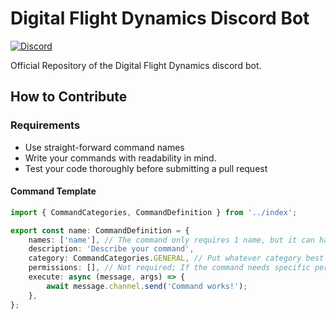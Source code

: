 # Digital Flight Dynamics Discord Bot

[![Discord](https://img.shields.io/discord/808790838163406848.svg?label=&logo=discord&logoColor=ffffff&color=7289DA&labelColor=7289DA)](https://discord.gg/REGJgP4gZd)

Official Repository of the Digital Flight Dynamics discord bot.

## How to Contribute

### Requirements

-   Use straight-forward command names
-   Write your commands with readability in mind.
-   Test your code thoroughly before submitting a pull request

#### Command Template

```ts
import { CommandCategories, CommandDefinition } from '../index';

export const name: CommandDefinition = {
    names: ['name'], // The command only requires 1 name, but it can have multiple
    description: 'Describe your command',
    category: CommandCategories.GENERAL, // Put whatever category best suites the command
    permissions: [], // Not required; If the command needs specific permissions, add them here. A list of permission flags can be found at https://discord.js.org/#/docs/main/stable/class/Permissions?scrollTo=s-FLAGS
    execute: async (message, args) => {
        await message.channel.send('Command works!');
    },
};
```
